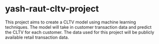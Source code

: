 # yash-raut-cltv-project
This project aims to create a CLTV model using machine learning techniques. The model will take in customer transaction data and predict the CLTV for each customer. The data used for this project will be publicly available retail transaction data.
